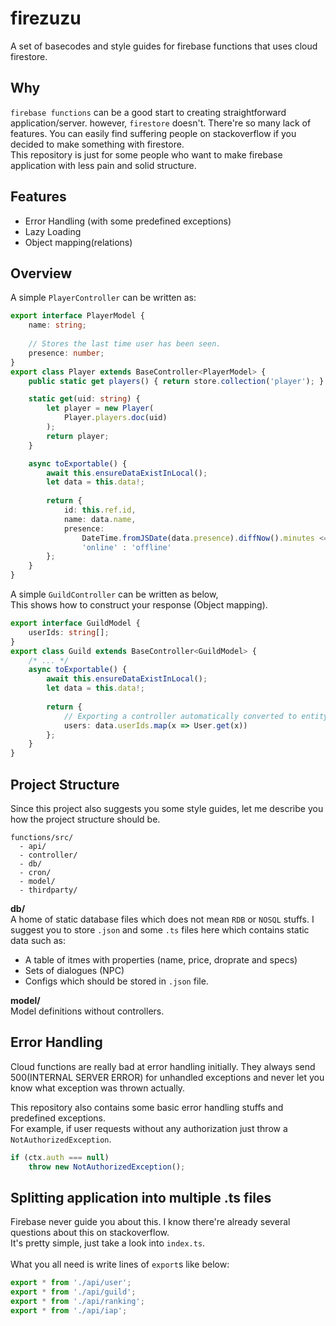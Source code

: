 firezuzu
=====

A set of basecodes and style guides for firebase functions that uses cloud firestore.

Why
----
`firebase functions` can be a good start to creating straightforward application/server. 
however, `firestore` doesn't. There're so many lack of features. You can easily find suffering people on stackoverflow if you decided to make something with firestore.<br>
This repository is just for some people who want to make firebase application with less pain and solid structure.

Features
----
* Error Handling (with some predefined exceptions)
* Lazy Loading
* Object mapping(relations)

Overview
----
A simple `PlayerController` can be written as:
```ts
export interface PlayerModel {
    name: string;
    
    // Stores the last time user has been seen.
    presence: number;
}
export class Player extends BaseController<PlayerModel> {
    public static get players() { return store.collection('player'); }

    static get(uid: string) {
        let player = new Player(
            Player.players.doc(uid)
        );
        return player;
    }

    async toExportable() {
        await this.ensureDataExistInLocal();
        let data = this.data!;
        
        return {
            id: this.ref.id,
            name: data.name,
            presence: 
                DateTime.fromJSDate(data.presence).diffNow().minutes <= 10 ?
                'online' : 'offline'
        };
    }
}
```

A simple `GuildController` can be written as below, <br>
This shows how to construct your response (Object mapping).
```ts
export interface GuildModel {
    userIds: string[];
}
export class Guild extends BaseController<GuildModel> {
    /* ... */
    async toExportable() {
        await this.ensureDataExistInLocal();
        let data = this.data!;
        
        return {
            // Exporting a controller automatically converted to entity models.
            users: data.userIds.map(x => User.get(x))
        };
    }
}
```

Project Structure
----
Since this project also suggests you some style guides, let me describe you how the project structure should be.

```
functions/src/
  - api/  
  - controller/
  - db/
  - cron/
  - model/
  - thirdparty/
```

__db/__<br>
A home of static database files which does not mean `RDB` or `NOSQL` stuffs. 
I suggest you to store `.json` and some `.ts` files here which contains static data such as:
* A table of itmes with properties (name, price, droprate and specs)
* Sets of dialogues (NPC)
* Configs which should be stored in `.json` file.

__model/__<br>
Model definitions without controllers.


Error Handling
----
Cloud functions are really bad at error handling initially. They always send 500(INTERNAL SERVER ERROR) for unhandled exceptions and never let you know what exception was thrown actually.

This repository also contains some basic error handling stuffs and predefined exceptions.<br>
For example, if user requests without any authorization just throw a `NotAuthorizedException`.
```ts
if (ctx.auth === null)
    throw new NotAuthorizedException();
```

Splitting application into multiple .ts files
----
Firebase never guide you about this. I know there're already several questions about this on stackoverflow.<br>
It's pretty simple, just take a look into `index.ts`.<br>
<br>
What you all need is write lines of `export`s like below:
```ts
export * from './api/user';
export * from './api/guild';
export * from './api/ranking';
export * from './api/iap';
```